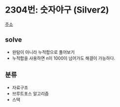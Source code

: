 # 2304번: 숫자야구 (Silver2)
[주소](https://www.acmicpc.net/problem/2304)

## solve
- 완탐이 아니라 누적합으로 풀어보기
- 누적합을 사용하면 n이 1000이 넘어가도 해결이 가능하다. 

## 분류
- 자료구조
- 브루트포스 알고리즘
- 스택